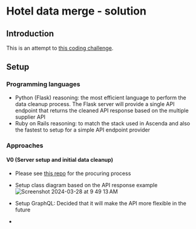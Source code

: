 # Hotel data merge - solution

## Introduction

This is an attempt to [this coding challenge](https://kitt.lewagon.com/db/123650).

## Setup

### Programming languages

- Python (Flask)
  reasoning: the most efficient language to perform the data cleanup process. The Flask server will provide a single API endpoint that returns the cleaned API response based on the multiple supplier API
- Ruby on Rails
  reasoning: to match the stack used in Ascenda and also the fastest to setup for a simple API endpoint provider

### Approaches

#### V0 (Server setup and initial data cleanup)

- Please see [this repo](https://github.com/primaulia/hotel-cleanup-api) for the procuring process

- Setup class diagram based on the API response example ![Screenshot 2024-03-28 at 9 49 13 AM](https://github.com/primaulia/hotel_data_api/assets/1294303/06a5d16d-ad1a-4e72-985f-a6ce3adeea89)

- Setup GraphQL: Decided that it will make the API more flexible in the future

- 

